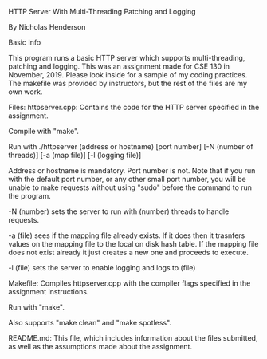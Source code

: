 HTTP Server With Multi-Threading Patching and Logging

By Nicholas Henderson

Basic Info

This program runs a basic HTTP server which supports multi-threading, patching and logging. This was an assignment made for CSE 130 in November, 2019. Please look inside for a sample of my coding practices. The makefile was provided by instructors, but the rest of the files are my own work.

Files:
httpserver.cpp: Contains the code for the HTTP server specified in the assignment.

Compile with "make".

Run with ./httpserver (address or hostname) [port number] [-N (number of threads)] [-a (map file)] [-l (logging file)]

Address or hostname is mandatory. Port number is not. Note that if you run with the default port number, or any other small port number, you will be unable to make requests without using "sudo" before the command to run the program.

-N (number) sets the server to run with (number) threads to handle requests.

-a (file) sees if the mapping file already exists. If it does then it trasnfers values on the mapping file to the local on disk hash table. If the mapping file does not exist already it just creates a new one and proceeds to execute.

-l (file) sets the server to enable logging and logs to (file)

Makefile: Compiles httpserver.cpp with the compiler flags specified in the assignment instructions.

Run with "make".

Also supports "make clean" and "make spotless".

README.md: This file, which includes information about the files submitted, as well as the assumptions made about the assignment.
